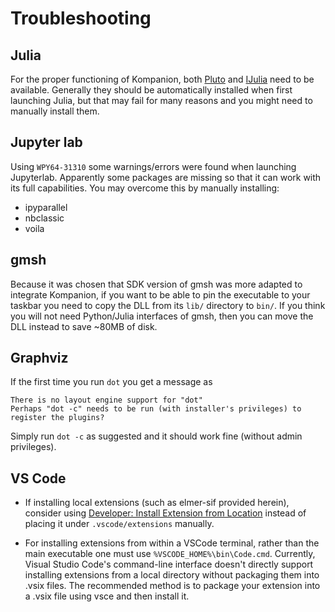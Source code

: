 # Troubleshooting

## Julia

For the proper functioning of Kompanion, both [Pluto](https://plutojl.org/) and [IJulia](https://julialang.github.io/IJulia.jl/stable/) need to be available. Generally they should be automatically installed when first launching Julia, but that may fail for many reasons and you might need to manually install them.

## Jupyter lab

Using `WPY64-31310` some warnings/errors were found when launching Jupyterlab. Apparently some packages are missing so that it can work with its full capabilities. You may overcome this by manually installing:

- ipyparallel
- nbclassic
- voila

## gmsh

Because it was chosen that SDK version of gmsh was more adapted to integrate Kompanion, if you want to be able to pin the executable to your taskbar you need to copy the DLL from its `lib/` directory to `bin/`. If you think you will not need Python/Julia interfaces of gmsh, then you can move the DLL instead to save ~80MB of disk.

## Graphviz

If the first time you run `dot` you get a message as

```text
There is no layout engine support for "dot"
Perhaps "dot -c" needs to be run (with installer's privileges) to register the plugins?
```

Simply run `dot -c` as suggested and it should work fine (without admin privileges).

## VS Code

- If installing local extensions (such as elmer-sif provided herein), consider using [Developer: Install Extension from Location](https://github.com/microsoft/vscode/issues/178667#issuecomment-1495625943) instead of placing it under `.vscode/extensions` manually.

- For installing extensions from within a VSCode terminal, rather than the main executable one must use `%VSCODE_HOME%\bin\Code.cmd`. Currently, Visual Studio Code's command-line interface doesn't directly support installing extensions from a local directory without packaging them into .vsix files. The recommended method is to package your extension into a .vsix file using vsce and then install it. 
